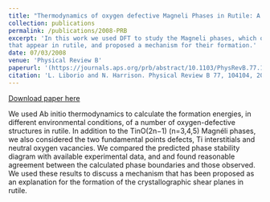 ```yaml
---
title: "Thermodynamics of oxygen defective Magneli Phases in Rutile: A First Principles Study"
collection: publications
permalink: /publications/2008-PRB
excerpt: 'In this work we used DFT to study the Magneli phases, which oxigen-defective structures 
that appear in rutile, and proposed a mechanism for their formation.'   
date: 07/03/2008
venue: 'Physical Review B'
paperurl: '(https://journals.aps.org/prb/abstract/10.1103/PhysRevB.77.104104)'
citation: 'L. Liborio and N. Harrison. Physical Review B 77, 104104, 2008'
---
```



[Download paper here](http://leandro-liborio.github.io/files/paper2.pdf)

We used Ab initio thermodynamics to calculate the formation energies, in different environmental conditions, of a number of oxygen-defective structures in rutile. In addition to the TinO(2n−1) (n=3,4,5) Magnéli phases, we also considered the two fundamental points defects, Ti interstitials and neutral oxygen vacancies. We compared the predicted phase stability diagram with available experimental data, and and found reasonable agreement between the calculated phase boundaries and those observed. We used these results to discuss a mechanism that has been proposed as an explanation for the formation of the crystallographic shear planes in rutile.
